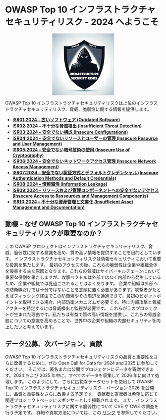 # OWASP Top 10 インフラストラクチャセキュリティリスク - 2024 へようこそ

<img src="./assets/images/logo.png" alt="drawing" width="200" style="display: block;margin-left: auto;margin-right: auto;"/>

OWASP Top 10 インフラストラクチャセキュリティリスクは上位のインフラストラクチャセキュリティリスク、脅威、脆弱性に関する情報を提供します。

- [**ISR01:2024 – 古いソフトウェア (Outdated Software)**](./docs/2024/ISR01_2024-Outdated_Software.md)
- [**ISR02:2024 – 不十分な脅威検出 (Insufficient Threat Detection)**](./docs/2024/ISR02_2024-Insufficient_Threat_Detection.md)
- [**ISR03:2024 – 安全でない構成 (Insecure Configurations)**](./docs/2024/ISR03_2024-Insecure_Configurations.md)
- [**ISR04:2024 – 安全でないリソースとユーザーの管理 (Insecure Resource and User Management)**](./docs/2024/ISR04_2024-Insecure_Resource_and_User_Management.md)
- [**ISR05:2024 – 安全でない暗号技術の使用 (Insecure Use of Cryptography)**](./docs/2024/ISR05_2024-Insecure_Use_of_Cryptography.md)
- [**ISR06:2024 – 安全でないネットワークアクセス管理 (Insecure Network Access Management)**](./docs/2024/ISR06_2024-Insecure_Network_Access_Management.md)
- [**ISR07:2024 – 安全でない認証方式とデフォルトクレデンシャル (Insecure Authentication Methods and Default Credentials)**](./docs/2024/ISR07_2024-Insecure_Authentication_Methods_and_Default_Credentials.md)
- [**ISR08:2024 – 情報漏洩 (Information Leakage)**](./docs/2024/ISR08_2024-Information_Leakage.md)
- [**ISR09:2024 – リソースおよび管理コンポーネントへの安全でないアクセス (Insecure Access to Ressources and Management Components)**](./docs/2024/ISR09_2024-Insecure_Access_to_Resources_and_Management_Components.md)
- [**ISR10:2024 – 不十分な資産管理と文書化 (Insufficient Asset Management and Documentation)**](./docs/2024/ISR10_2024-Insufficient_Asset_Management_and_Documentation.md)

## 動機 - なぜ OWASP Top 10 インフラストラクチャセキュリティリスクが重要なのか？

この OWASP プロジェクトはインフラストラクチャセキュリティリスク、脅威、脆弱性に関する意識を高め、質の高い情報を提供することを目的としています。
インフラストラクチャセキュリティリスクは情報セキュリティにおいて重要な役割を果たします。
最初のアクセスの後、これらの脆弱性は企業や組織全体を侵害する主な原因となります。これらの脅威はサイバーキルチェーンにおいて重要な役割を果たしますが、攻撃ベクトルは外部ではなく内部から発生しているため、企業や組織では見過ごされることはよくあります。
企業や組織は外部への防衛線だけでは十分ではないことを念頭に置く必要があります。攻撃者がたとえばフィッシング経由でこの防衛線やその周辺を通過できて、最初のピボットポイントを取得できる場合、内部防衛メカニズムが必要です。特に内部攻撃と脅威アクターを特定するには脅威検出と監視が必要です。
これらがこのプロジェクトが生まれた理由です。私たちは有益で質の高い情報を提供し、これらの脅威全般についての意識を高めることで、世界中の企業や組織の内部セキュリティを向上したいと考えています。

## データ公募、次バージョン、貢献

OWASP Top 10 インフラストラクチャセキュリティリスクの品質と重要性をさらに改善するために、ぜひ Open Call for Data for 2024 and 2025 に参加してください。
そこでは、匿名または公開でプロジェクトにデータを寄贈できます。2024 および 2025 年中に、すべてのデータを収集して 2026 年に向けて処理します。
このようにして、さらに広範なデータセットを使用して OWASP Top 10 インフラストラクチャセキュリティリスク - バージョン 2026 を公開し、品質と重要性をさらに改善する予定です。
貢献者と寄贈者は希望に応じて関連プロジェクトページにスポンサーとして掲載されます。
また、インフラストラクチャセキュリティリスクに関する脆弱性について CVE や CWE の調査を行う予定です。
詳細や貢献方法については、この [リンク](https://github.com/OWASP/www-project-top-10-infrastructure-security-risks/tree/main/docs/2024/ISR_2024-Open_Call_for_Data.md) を参照してください。
